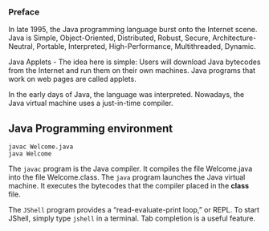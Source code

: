 ### Preface
In late 1995, the Java programming language burst onto the Internet scene. \
Java is Simple, Object-Oriented, Distributed, Robust, Secure, Architecture-Neutral, Portable, Interpreted,
High-Performance,  Multithreaded,  Dynamic.

Java Applets - The idea here is simple: Users will download Java bytecodes from the Internet and run them on their own
machines. Java programs that work on web pages are called applets.

In the early days of Java, the language was interpreted. Nowadays, the Java virtual machine uses a just-in-time compiler.

## Java Programming environment
```shell
javac Welcome.java
java Welcome
```
The `javac` program is the Java compiler. It compiles the file Welcome.java into the file Welcome.class.
The `java` program launches the Java virtual machine. It executes the bytecodes that the compiler placed in the **class** file.

The `JShell` program provides a “read-evaluate-print loop,” or REPL. To start JShell, simply type `jshell` in a terminal.
Tab completion is a useful feature.

